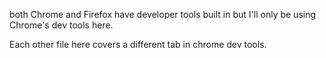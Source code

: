 both Chrome and Firefox have developer tools built in but I'll only be using Chrome's dev tools here.

Each other file here covers a different tab in chrome dev tools.